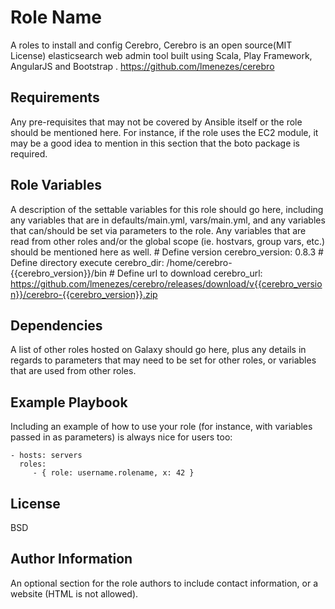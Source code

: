 Role Name
=========

A roles to install and config Cerebro, Cerebro is an open source(MIT License) elasticsearch web admin tool built using Scala, Play Framework, AngularJS and Bootstrap .
https://github.com/lmenezes/cerebro

Requirements
------------

Any pre-requisites that may not be covered by Ansible itself or the role should be mentioned here. For instance, if the role uses the EC2 module, it may be a good idea to mention in this section that the boto package is required.

Role Variables
--------------

A description of the settable variables for this role should go here, including any variables that are in defaults/main.yml, vars/main.yml, and any variables that can/should be set via parameters to the role. Any variables that are read from other roles and/or the global scope (ie. hostvars, group vars, etc.) should be mentioned here as well.
      # Define version
      cerebro_version: 0.8.3
      # Define directory execute
      cerebro_dir: /home/cerebro-{{cerebro_version}}/bin
      # Define url to download
      cerebro_url: https://github.com/lmenezes/cerebro/releases/download/v{{cerebro_version}}/cerebro-{{cerebro_version}}.zip

Dependencies
------------

A list of other roles hosted on Galaxy should go here, plus any details in regards to parameters that may need to be set for other roles, or variables that are used from other roles.

Example Playbook
----------------

Including an example of how to use your role (for instance, with variables passed in as parameters) is always nice for users too:

    - hosts: servers
      roles:
         - { role: username.rolename, x: 42 }

License
-------

BSD

Author Information
------------------

An optional section for the role authors to include contact information, or a website (HTML is not allowed).
